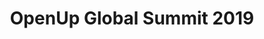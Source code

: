 ---
title: OpenUp Global Summit 2019
description: "The first tech summit focused on open source communities, products and experts in Asia-Pacific. In this talk I will demo LNDBikes. An app to find your ride in a cycle docker station nearby in real-time using Transport for London Unified API, AWS AppSync and Angular."
href: https://www.openup.global/?lang=en
avatar: ./openup.png
attendantIds:
  - gerard-sans
country: Taiwan
city: Taipei
---